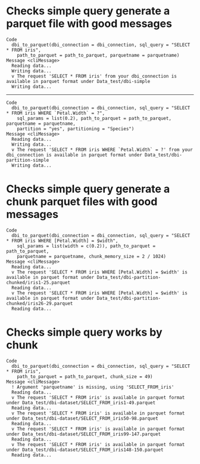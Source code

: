 # Checks simple query generate a parquet file with good messages

    Code
      dbi_to_parquet(dbi_connection = dbi_connection, sql_query = "SELECT * FROM iris",
        path_to_parquet = path_to_parquet, parquetname = parquetname)
    Message <cliMessage>
      Reading data...
      Writing data...
      v The request 'SELECT * FROM iris' from your dbi_connection is available in parquet format under Data_test/dbi-simple
      Writing data...

---

    Code
      dbi_to_parquet(dbi_connection = dbi_connection, sql_query = "SELECT * FROM iris WHERE `Petal.Width` = ?",
        sql_params = list(0.2), path_to_parquet = path_to_parquet, parquetname = parquetname,
        partition = "yes", partitioning = "Species")
    Message <cliMessage>
      Reading data...
      Writing data...
      v The request 'SELECT * FROM iris WHERE `Petal.Width` = ?' from your dbi_connection is available in parquet format under Data_test/dbi-partition-simple
      Writing data...

# Checks simple query generate a chunk parquet files with good messages

    Code
      dbi_to_parquet(dbi_connection = dbi_connection, sql_query = "SELECT * FROM iris WHERE [Petal.Width] = $width",
        sql_params = list(width = c(0.2)), path_to_parquet = path_to_parquet,
        parquetname = parquetname, chunk_memory_size = 2 / 1024)
    Message <cliMessage>
      Reading data...
      v The request 'SELECT * FROM iris WHERE [Petal.Width] = $width' is available in parquet format under Data_test/dbi-partition-chunked/iris1-25.parquet
      Reading data...
      v The request 'SELECT * FROM iris WHERE [Petal.Width] = $width' is available in parquet format under Data_test/dbi-partition-chunked/iris26-29.parquet
      Reading data...

# Checks simple query works by chunk

    Code
      dbi_to_parquet(dbi_connection = dbi_connection, sql_query = "SELECT * FROM iris",
        path_to_parquet = path_to_parquet, chunk_size = 49)
    Message <cliMessage>
      ! Argument 'parquetname' is missing, using 'SELECT_FROM_iris'
      Reading data...
      v The request 'SELECT * FROM iris' is available in parquet format under Data_test/dbi-dataset/SELECT_FROM_iris1-49.parquet
      Reading data...
      v The request 'SELECT * FROM iris' is available in parquet format under Data_test/dbi-dataset/SELECT_FROM_iris50-98.parquet
      Reading data...
      v The request 'SELECT * FROM iris' is available in parquet format under Data_test/dbi-dataset/SELECT_FROM_iris99-147.parquet
      Reading data...
      v The request 'SELECT * FROM iris' is available in parquet format under Data_test/dbi-dataset/SELECT_FROM_iris148-150.parquet
      Reading data...

